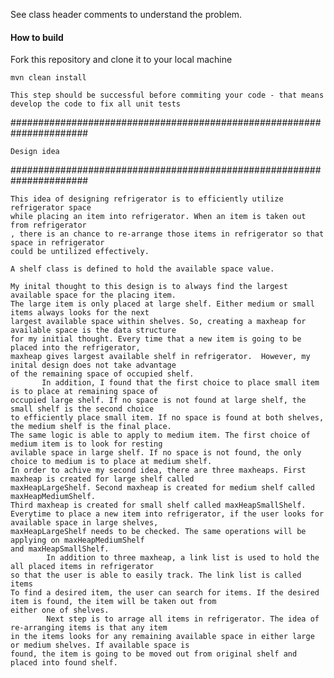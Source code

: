 See class header comments to understand the problem. 

#### How to build

 Fork this repository and clone it to your local machine 

    mvn clean install
    
    This step should be successful before commiting your code - that means develop the code to fix all unit tests
    
    
    
######################################################################

    Design idea
######################################################################

    This idea of designing refrigerator is to efficiently utilize refrigerator space 
    while placing an item into refrigerator. When an item is taken out from refrigerator
    , there is an chance to re-arrange those items in refrigerator so that space in refrigerator
    could be untilized effectively.
    
    A shelf class is defined to hold the available space value.
    
    My inital thought to this design is to always find the largest available space for the placing item.
    The large item is only placed at large shelf. Either medium or small items always looks for the next 
    largest available space within shelves. So, creating a maxheap for available space is the data structure 
    for my initial thought. Every time that a new item is going to be placed into the refrigerator, 
    maxheap gives largest available shelf in refrigerator.  However, my inital design does not take advantage 
    of the remaining space of occupied shelf.
           In addition, I found that the first choice to place small item is to place at remaining space of 
    occupied large shelf. If no space is not found at large shelf, the small shelf is the second choice 
    to efficiently place small item. If no space is found at both shelves, the medium shelf is the final place. 
    The same logic is able to apply to medium item. The first choice of medium item is to look for resting 
    avilable space in large shelf. If no space is not found, the only choice to medium is to place at medium shelf.
    In order to achive my second idea, there are three maxheaps. First maxheap is created for large shelf called
    maxHeapLargeShelf. Second maxheap is created for medium shelf called maxHeapMediumShelf. 
    Third maxheap is created for small shelf called maxHeapSmallShelf.
    Everytime to place a new item into refrigerator, if the user looks for available space in large shelves,
    maxHeapLargeShelf needs to be checked. The same operations will be applying on maxHeapMediumShelf 
    and maxHeapSmallShelf.
            In addition to three maxheap, a link list is used to hold the all placed items in refrigerator 
    so that the user is able to easily track. The link list is called items
    To find a desired item, the user can search for items. If the desired item is found, the item will be taken out from
    either one of shelves.
            Next step is to arrage all items in refrigerator. The idea of re-arranging items is that any item
    in the items looks for any remaining available space in either large or medium shelves. If available space is
    found, the item is going to be moved out from original shelf and placed into found shelf.
    
    

